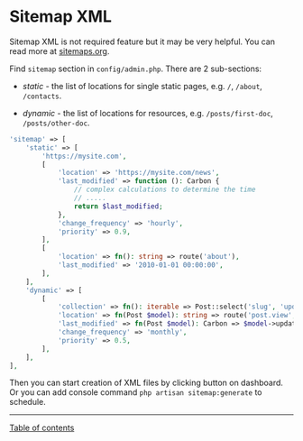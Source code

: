 Sitemap XML
===========

Sitemap XML is not required feature but it may be very helpful.
You can read more at [sitemaps.org](https://www.sitemaps.org/).

Find `sitemap` section in `config/admin.php`.
There are 2 sub-sections:

- *static* - the list of locations for single static pages,
e.g. `/`, `/about`, `/contacts`.

- *dynamic* - the list of locations for resources,
e.g. `/posts/first-doc`, `/posts/other-doc`.

```php
'sitemap' => [
    'static' => [
        'https://mysite.com',
        [
            'location' => 'https://mysite.com/news',
            'last_modified' => function (): Carbon {
                // complex calculations to determine the time
                // .....
                return $last_modified;
            },
            'change_frequency' => 'hourly',
            'priority' => 0.9,
        ],
        [
            'location' => fn(): string => route('about'),
            'last_modified' => '2010-01-01 00:00:00',
        ],
    ],
    'dynamic' => [
        [
            'collection' => fn(): iterable => Post::select('slug', 'updated_at')->active()->cursor(),
            'location' => fn(Post $model): string => route('post.view', $model),
            'last_modified' => fn(Post $model): Carbon => $model->updated_at,
            'change_frequency' => 'monthly',
            'priority' => 0.5,
        ],
    ],
],
```

Then you can start creation of XML files by
clicking button on dashboard.
Or you can add console command `php artisan sitemap:generate` to schedule.

---

[Table of contents](./index.md)

